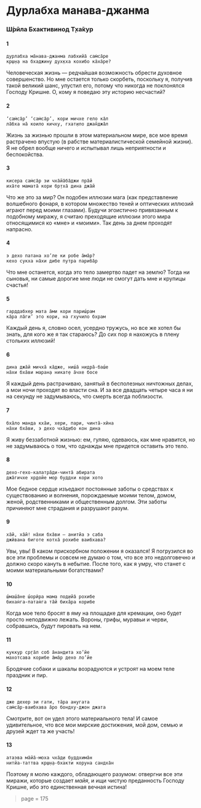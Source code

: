 # Дурлабха манава-джанма

### Ш́рӣла Бхактивинод Т̣ха̄кур

#### 1

    дурлабха ма̄нава-джанма лабхийа̄ сам̇са̄ре
    кр̣ш̣н̣а на бхаджину дух̣кха кохибо ка̄ха̄ре?

Человеческая жизнь — редчайшая возможность обрести духовное совершенство. Но мне остается только скорбеть, поскольку я, получив такой великий шанс, упустил его, потому что никогда не поклонялся Господу Кришне. О, кому я поведаю эту историю несчастий?

#### 2

    ‘сам̇са̄р’ ‘сам̇са̄р’, кори мичхе гело ка̄л
    ла̄бха на̄ коило кичху, гхат̣ило джан̃джа̄л

Жизнь за жизнью прошли в этом материальном мире, все мое время растрачено впустую (в рабстве материалистической семейной жизни). Я не обрел вообще ничего и испытывал лишь неприятности и беспокойства.

#### 3

    кисера сам̇са̄р эи чха̄йа̄ба̄джи пра̄й
    иха̄те мамата̄ кори бр̣тха̄ дина джа̄й

Что же это за мир? Он подобен иллюзии мага (как представление волшебного фонаря, в котором множество теней и оптических иллюзий играют перед моими глазами). Будучи эгоистично привязанным к подобному миражу, я считаю преходящие иллюзии этого мира относящимися ко «мне» и «моими». Так день за днем проходят напрасно.

#### 4

    э дехо патана хо’ле ки робе а̄ма̄р?
    кехо сукха на̄хи дибе путра париба̄р

Что мне останется, когда это тело замертво падет на землю? Тогда ни сыновья, ни самые дорогие мне люди не смогут дать мне и крупицы счастья!

#### 5

    гарддабхер мата а̄ми кори париш́рам
    ка̄ра ла̄ги’ это кори, на гхучило бхрам

Каждый день я, словно осел, усердно тружусь, но все же хотел бы знать, для кого же я так стараюсь? До сих пор я нахожусь в плену стольких иллюзий!

#### 6

    дина джа̄й мичха̄ ка̄дже, ниш́а̄ нидра̄-баш́е
    на̄хи бха̄ви маран̣а никат̣е а̄чхе босе

Я каждый день растрачиваю, занятый в бесполезных ничтожных делах, а мои ночи проходят во власти сна. И за все двадцать четыре часа я ни на секунду не задумываюсь, что смерть всегда поблизости.

#### 7

    бха̄ло манда кха̄и, хери, пари, чинта̄-хӣна
    на̄хи бха̄ви, э дехо чха̄д̣ибо кон дина

Я живу беззаботной жизнью: ем, гуляю, одеваюсь, как мне нравится, но не задумываюсь о том, что однажды мне придется оставить это тело.

#### 8

    дехо-гехо-калатра̄ди-чинта̄ абирата
    джа̄гичхе хр̣дойе мор буддхи кори хото

Мое бедное сердце изъедают постоянные заботы о средствах к существованию и волнения, порождаемые моими телом, домом, женой, родственниками и общественным долгом. Эти заботы причиняют мне страдания и разрушают разум.

#### 9

    ха̄й, ха̄й! на̄хи бха̄ви — анитйа э саба
    джӣвана биготе котха̄ рохибе ваибхава?

Увы, увы! В каком прискорбном положении я оказался! Я погрузился во все эти проблемы и совсем не думаю о том, что все это недолговечно и должно скоро кануть в небытие. После того, как я умру, что станет с моими материальными богатствами?

#### 10

    ш́маш́а̄не ш́орӣра мама под̣ийа̄ рохибе
    бихан̇га-патан̇га та̄й биха̄ра корибе

Когда мое тело бросят в яму на площадке для кремации, оно будет просто неподвижно лежать. Вороны, грифы, муравьи и черви, собравшись, будут пировать на нем.

#### 11

    куккур ср̣га̄л соб а̄нандита хо’йе
    махотсава корибе а̄ма̄р дехо ло’йе

Бродячие собаки и шакалы возрадуются и устроят на моем теле праздник и пир.

#### 12

    дже дехер эи гати, та̄ра анугата
    сам̇са̄р-ваибхава а̄ро бондху-джон джата

Смотрите, вот он удел этого материального тела! И самое удивительное, что все мои мирские достижения, мой дом, семью и друзей ждет та же участь!

#### 13

    атаэва ма̄йа̄-моха чха̄д̣и буддхима̄н
    нитйа-таттва кр̣ш̣н̣а-бхакти коруна сандха̄н

Поэтому я молю каждого, обладающего разумом: отвергни все эти миражи, которые создает *майя*, и ищи чистую преданность Господу Кришне, ибо это единственная вечная истина!


> page = 175